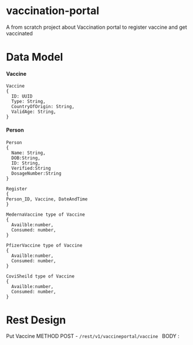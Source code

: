 # vaccination-portal
A from scratch project about Vaccination portal to register vaccine and get vaccinated


# Data Model

#### Vaccine

```
Vaccine
{
  ID: UUID
  Type: String,
  CountryOfOrigin: String,
  ValidAge: String,
} 
```


#### Person
```
Person
{
  Name: String,
  DOB:String,
  ID: String,
  Verified:String
  DosageNumber:String
}
```

```
Register
{
Person_ID, Vaccine, DateAndTime
}
```

```
MedernaVaccine type of Vaccine
{
  Availble:number,
  Consumed: number,
}
```
```
PfizerVaccine type of Vaccine
{
  Availble:number,
  Consumed: number,
}
```
```
CoviSheild type of Vaccine
{
  Availble:number,
  Consumed: number,
}
```

# Rest Design

Put Vaccine 
METHOD POST - `/rest/v1/vaccineportal/vaccine `
BODY : 
          
                
